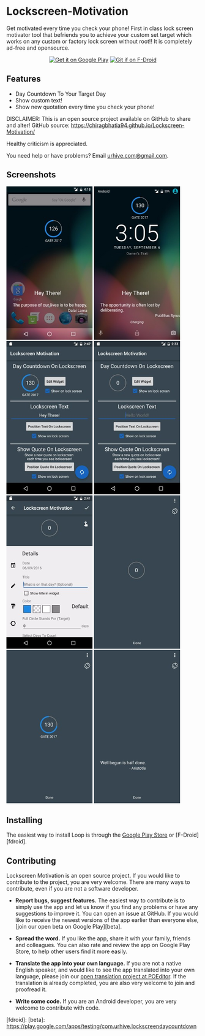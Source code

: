 # Lockscreen-Motivation
Get motivated every time you check your phone! First in class lock screen motivator tool that befriends you to achieve your custom set target which works on any custom or factory lock screen without root!! It is completely ad-free and opensource.

<p align="center">
<a href="https://play.google.com/store/apps/details?id=com.urhive.lockscreendaycountdown"><img alt="Get it on Google Play" src="https://play.google.com/intl/en_us/badges/images/apps/en-play-badge-border.png" height="75px"/></a>
<a href=""><img alt="Git if on F-Droid" src="http://i.imgur.com/baSPE7X.png" height="75px"/></a>
</p>

## Features
* Day Countdown To Your Target Day
* Show custom text!
* Show new quotation every time you check your phone!

DISCLAIMER:
This is an open source project available on GitHub to share and alter!
GitHub source: https://chiragbhatia94.github.io/Lockscreen-Motivation/

Healthy criticism is appreciated.

You need help or have problems? Email
urhive.com@gmail.com.

## Screenshots

[![After Lock Screen][screen1th]][screen1]
[![On Lock Screen][screen2th]][screen2]
[![Filled Main Activity][screen3th]][screen3]
[![Main Activity][screen4th]][screen4]
[![Edit Countdown][screen5th]][screen5]
[![Reposition Countdown][screen6th]][screen6]
[![Reposition Filled Countdown][screen7th]][screen7]
[![Reposition Quote][screen8th]][screen8]

## Installing

The easiest way to install Loop is through the [Google Play Store][playstore] or [F-Droid][fdroid].

## Contributing

Lockscreen Motivation is an open source project. If you would like to contribute to the project, you are very welcome. There are many ways to contribute, even if you are not a software developer.

* **Report bugs, suggest features.** The easiest way to contribute is to simply
  use the app and let us know if you find any problems or have any suggestions
  to improve it. You can open an issue
  at GitHub. If you would like to receive the newest versions of the app
  earlier than everyone else, [join our open beta on Google Play][beta].

* **Spread the word.** If you like the app, share it with your family, friends
  and colleagues. You can also rate and review the app on Google Play Store, to help
  other users find it more easily.

* **Translate the app into your own language.** If you are not a native English
  speaker, and would like to see the app translated into your own language,
  please join our [open translation project at POEditor][poedit]. If the translation
  is already completed, you are also very welcome to join and proofread it.

* **Write some code.** If you are an Android developer, you are very welcome to
  contribute with code.


[screen1]: Screenshots/GitHub/1.jpg
[screen2]: Screenshots/GitHub/2.jpg
[screen3]: Screenshots/GitHub/3.jpg
[screen4]: Screenshots/GitHub/4.jpg
[screen5]: Screenshots/GitHub/5.jpg
[screen6]: Screenshots/GitHub/6.jpg
[screen7]: Screenshots/GitHub/7.jpg
[screen8]: Screenshots/GitHub/8.jpg
[screen1th]: Screenshots/thumbs/1.jpg
[screen2th]: Screenshots/thumbs/2.jpg
[screen3th]: Screenshots/thumbs/3.jpg
[screen4th]: Screenshots/thumbs/4.jpg
[screen5th]: Screenshots/thumbs/5.jpg
[screen6th]: Screenshots/thumbs/6.jpg
[screen7th]: Screenshots/thumbs/7.jpg
[screen8th]: Screenshots/thumbs/8.jpg
[poedit]: https://poeditor.com/join/project/pdutK4MtRW
[playstore]: https://play.google.com/store/apps/details?id=com.urhive.lockscreendaycountdown
[fdroid]: 
[beta]: https://play.google.com/apps/testing/com.urhive.lockscreendaycountdown
